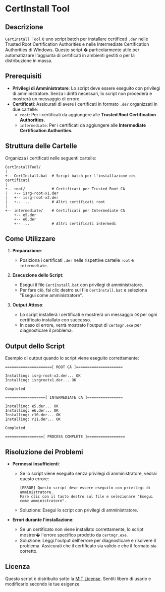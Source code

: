 # CertInstall Tool

## Descrizione

`CertInstall Tool` è uno script batch per installare certificati `.der` nelle Trusted Root Certification Authorities e nelle Intermediate Certification Authorities di Windows. Questo script � particolarmente utile per automatizzare l'aggiunta di certificati in ambienti gestiti o per la distribuzione in massa.

## Prerequisiti

- **Privilegi di Amministratore**: Lo script deve essere eseguito con privilegi di amministratore. Senza i diritti necessari, lo script non procederà e mostrerà un messaggio di errore.
- **Certificati**: Assicurati di avere i certificati in formato `.der` organizzati in due cartelle:
  - `root`: Per i certificati da aggiungere alle **Trusted Root Certification Authorities**.
  - `intermediate`: Per i certificati da aggiungere alle **Intermediate Certification Authorities**.

## Struttura delle Cartelle

Organizza i certificati nelle seguenti cartelle:

```
CertInstallTool/
|
+-- CertInstall.bat  # Script batch per l'installazione dei certificati
|
+-- root/            # Certificati per Trusted Root CA
|   +-- isrg-root-x1.der
|   +-- isrg-root-x2.der
|   +-- ...          # Altri certificati root
|
+-- intermediate/    # Certificati per Intermediate CA
    +-- e5.der
    +-- e6.der
    +-- ...          # Altri certificati intermedi
```

## Come Utilizzare

1. **Preparazione**:
   - Posiziona i certificati `.der` nelle rispettive cartelle `root` e `intermediate`.

2. **Esecuzione dello Script**:
   - Esegui il file `CertInstall.bat` con privilegi di amministratore.
   - Per fare ciò, fai clic destro sul file `CertInstall.bat` e seleziona "Esegui come amministratore".

3. **Output Atteso**:
   - Lo script installerà i certificati e mostrerà un messaggio `OK` per ogni certificato installato con successo.
   - In caso di errore, verrà mostrato l'output di `certmgr.exe` per diagnosticare il problema.

## Output dello Script

Esempio di output quando lo script viene eseguito correttamente:

```
=====================[ ROOT CA ]=====================

Installing: isrg-root-x2.der... OK
Installing: isrgrootx1.der... OK

Completed

==================[ INTERMEDIATE CA ]================

Installing: e5.der... OK
Installing: e6.der... OK
Installing: r10.der... OK
Installing: r11.der... OK

Completed

=================[ PROCESS COMPLETE ]=================
```

## Risoluzione dei Problemi

- **Permessi Insufficienti**:
  - Se lo script viene eseguito senza privilegi di amministratore, vedrai questo errore:
    ```
    [ERROR] Questo script deve essere eseguito con privilegi di amministratore.
    Fare clic con il tasto destro sul file e selezionare "Esegui come amministratore".
    ```
  - Soluzione: Esegui lo script con privilegi di amministratore.

- **Errori durante l'installazione**:
  - Se un certificato non viene installato correttamente, lo script mostrer� l'errore specifico prodotto da `certmgr.exe`.
  - Soluzione: Leggi l'output dell'errore per diagnosticare e risolvere il problema. Assicurati che il certificato sia valido e che il formato sia corretto.

## Licenza

Questo script è distribuito sotto la [MIT License](LICENSE). Sentiti libero di usarlo e modificarlo secondo le tue esigenze.